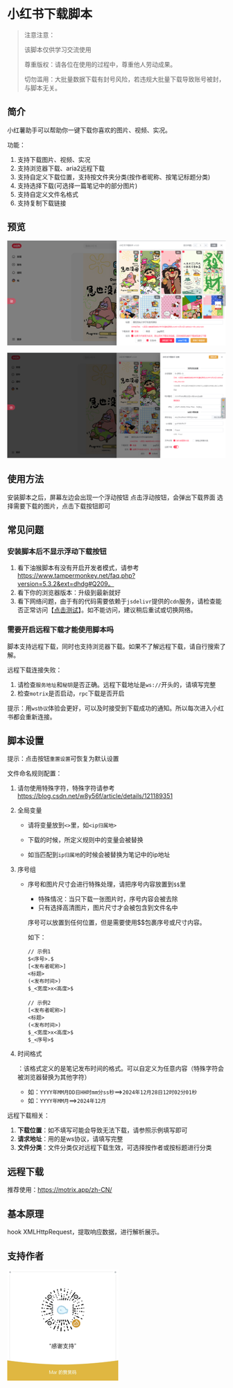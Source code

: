 # 小红书下载脚本

> 注意注意：
>
> 该脚本仅供学习交流使用
>
> 尊重版权：请各位在使用的过程中，尊重他人劳动成果。
>
> 切勿滥用：大批量数据下载有封号风险，若违规大批量下载导致账号被封，与脚本无关。

## 简介
小红薯助手可以帮助你一键下载你喜欢的图片、视频、实况。

功能：

1. 支持下载图片、视频、实况
2. 支持浏览器下载、aria2远程下载
3. 支持自定义下载位置，支持按文件夹分类(按作者昵称、按笔记标题分类)
4. 支持选择下载(可选择一篇笔记中的部分图片)
5. 支持自定义文件名格式
6. 支持复制下载链接

## 预览

![image-20250105223132595](./assets/image-20250105223132595.png)

![image-20250105223201018](./assets/image-20250105223201018.png)

## 使用方法

安装脚本之后，屏幕左边会出现一个浮动按钮
点击浮动按钮，会弹出下载界面
选择需要下载的图片，点击下载按钮即可

## 常见问题

### 安装脚本后不显示浮动下载按钮

1. 看下油猴脚本有没有开启开发者模式，请参考 https://www.tampermonkey.net/faq.php?version=5.3.2&ext=dhdg#Q209。
2. 看下你的浏览器版本：升级到最新就好
3. 看下网络问题，由于有的代码需要依赖于`jsdelivr`提供的`cdn`服务，请检查能否正常访问【[点击测试](https://www.itdog.cn/ping/www.jsdelivr.com)】。如不能访问，建议稍后重试或切换网络。

### 需要开启远程下载才能使用脚本吗

脚本支持远程下载，同时也支持浏览器下载。如果不了解远程下载，请自行搜索了解。

远程下载连接失败：

1. 请检查`服务地址`和`秘钥`是否正确。远程下载地址是`ws://`开头的，请填写完整
2. 检查`motrix`是否启动，`rpc`下载是否开启

提示：用`ws协议`体验会更好，可以及时接受到下载成功的通知。所以每次进入小红书都会重新连接。

## 脚本设置

提示：点击按钮`重置设置`可恢复为默认设置

文件命名规则配置：

1. 请勿使用特殊字符，特殊字符请参考 https://blog.csdn.net/w8y56f/article/details/121189351

2. 全局变量

   - 请将变量放到`<>`里，如`<ip归属地>`

   - 下载的时候，所定义规则中的变量会被替换

   - 如当匹配到`ip归属地`的时候会被替换为笔记中的ip地址

3. 序号组

   - 序号和图片尺寸会进行特殊处理，请把序号内容放置到`$$`里

     - 特殊情况：当只下载一张图片时，序号内容会被去除
     - 只有选择高清图片，图片尺寸才会被包含到文件名中

     序号可以放置到任何位置，但是需要使用$$包裹序号或尺寸内容。

     如下：

     ``````
     // 示例1
     $<序号>.$
     [<发布者昵称>]
     <标题>
     (<发布时间>)
     $_<宽度>x<高度>$
     
     // 示例2
     [<发布者昵称>]
     <标题>
     (<发布时间>)
     $_<宽度>x<高度>$
     $_<序号>$
     ``````

4. 时间格式

   ：该格式定义的是笔记发布时间的格式。可以自定义为任意内容（特殊字符会被浏览器替换为其他字符）

   - 如：`YYYY年MM月DD日HH时mm分ss秒`==>`2024年12月28日12时02分01秒`
   - 如：`YYYY年MM月`==>`2024年12月`

远程下载相关：

1. **下载位置**：如不填写可能会导致无法下载，请参照示例填写即可
2. **请求地址**：用的是ws协议，请填写完整
3. **文件分类**：文件分类仅对远程下载生效，可选择按作者或按标题进行分类

## 远程下载

推荐使用：https://motrix.app/zh-CN/

## 基本原理

hook XMLHttpRequest，提取响应数据，进行解析展示。

## 支持作者

<img src="./assets/10b34f40cf95a2c9b5d44b13efec712.jpg" alt="10b34f40cf95a2c9b5d44b13efec712" style="zoom:25%;" />